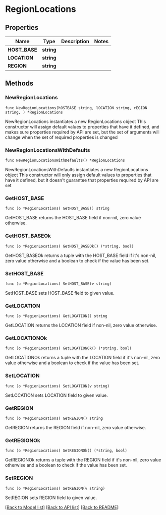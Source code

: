 # RegionLocations

## Properties

Name | Type | Description | Notes
------------ | ------------- | ------------- | -------------
**HOST_BASE** | **string** |  | 
**LOCATION** | **string** |  | 
**REGION** | **string** |  | 

## Methods

### NewRegionLocations

`func NewRegionLocations(hOSTBASE string, lOCATION string, rEGION string, ) *RegionLocations`

NewRegionLocations instantiates a new RegionLocations object
This constructor will assign default values to properties that have it defined,
and makes sure properties required by API are set, but the set of arguments
will change when the set of required properties is changed

### NewRegionLocationsWithDefaults

`func NewRegionLocationsWithDefaults() *RegionLocations`

NewRegionLocationsWithDefaults instantiates a new RegionLocations object
This constructor will only assign default values to properties that have it defined,
but it doesn't guarantee that properties required by API are set

### GetHOST_BASE

`func (o *RegionLocations) GetHOST_BASE() string`

GetHOST_BASE returns the HOST_BASE field if non-nil, zero value otherwise.

### GetHOST_BASEOk

`func (o *RegionLocations) GetHOST_BASEOk() (*string, bool)`

GetHOST_BASEOk returns a tuple with the HOST_BASE field if it's non-nil, zero value otherwise
and a boolean to check if the value has been set.

### SetHOST_BASE

`func (o *RegionLocations) SetHOST_BASE(v string)`

SetHOST_BASE sets HOST_BASE field to given value.


### GetLOCATION

`func (o *RegionLocations) GetLOCATION() string`

GetLOCATION returns the LOCATION field if non-nil, zero value otherwise.

### GetLOCATIONOk

`func (o *RegionLocations) GetLOCATIONOk() (*string, bool)`

GetLOCATIONOk returns a tuple with the LOCATION field if it's non-nil, zero value otherwise
and a boolean to check if the value has been set.

### SetLOCATION

`func (o *RegionLocations) SetLOCATION(v string)`

SetLOCATION sets LOCATION field to given value.


### GetREGION

`func (o *RegionLocations) GetREGION() string`

GetREGION returns the REGION field if non-nil, zero value otherwise.

### GetREGIONOk

`func (o *RegionLocations) GetREGIONOk() (*string, bool)`

GetREGIONOk returns a tuple with the REGION field if it's non-nil, zero value otherwise
and a boolean to check if the value has been set.

### SetREGION

`func (o *RegionLocations) SetREGION(v string)`

SetREGION sets REGION field to given value.



[[Back to Model list]](../README.md#documentation-for-models) [[Back to API list]](../README.md#documentation-for-api-endpoints) [[Back to README]](../README.md)


